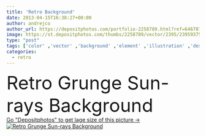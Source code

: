 ```yaml
---
title: 'Retro Background'
date: 2013-04-15T16:38:27+00:00
author: andrejco
author_url: https://depositphotos.com/portfolio-2258789.html?ref=64678756
image: https://st.depositphotos.com/thumbs/2258789/vector/2395/23959375/api_thumb_450.jpg?forcejpeg=true
type: "post"
tags: ['color' ,'vector' ,'background' ,'element' ,'illustration' ,'design' ,'copy' ,'space' ,'decoration' ,'abstract' ,'pattern' ,'grunge' ,'old' ,'retro' ,'vintage' ,'banner' ,'backdrop' ,'blank' ,'sunbeam' ,'wallpaper' ,'placard' ,'dirty' ,'sunrays' ,'ilustraciones' ]
categories: 
  - retro
---
```

<div aling="center">
            <font size="60"> Retro Grunge Sun-rays Background</font>   
</div>
<div>
    <a href='https://depositphotos.com/23959375/stock-illustration-retro-background.html?ref=64678756' target=_blank > Go "Depositphotos" to get lage size of this picture ->
        <img href='https://depositphotos.com/23959375/stock-illustration-retro-background.html?ref=64678756' src='https://st.depositphotos.com/2258789/2395/v/950/depositphotos_23959375-stock-illustration-retro-background.jpg?forcejpeg=true' alt='Retro Grunge Sun-rays Background' >
    </a>
</div>
